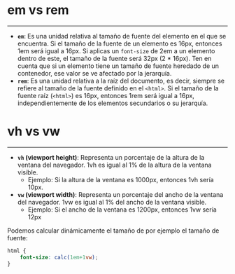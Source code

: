 # em vs rem
---
- **`em`**: Es una unidad relativa al tamaño de fuente del elemento en el que se encuentra. Si el tamaño de la fuente de un elemento es 16px, entonces 1em será igual a 16px. Si aplicas un `font-size` de 2em a un elemento dentro de este, el tamaño de la fuente será 32px (2 * 16px). Ten en cuenta que si un elemento tiene un tamaño de fuente heredado de un contenedor, ese valor se ve afectado por la jerarquía.
- **`rem`**: Es una unidad relativa a la raíz del documento, es decir, siempre se refiere al tamaño de la fuente definido en el `<html>`. Si el tamaño de la fuente raíz (`<html>`) es 16px, entonces 1rem será igual a 16px, independientemente de los elementos secundarios o su jerarquía.
# vh vs vw
---
- **`vh` (viewport height)**: Representa un porcentaje de la altura de la ventana del navegador. 1vh es igual al 1% de la altura de la ventana visible.
    - Ejemplo: Si la altura de la ventana es 1000px, entonces 1vh sería 10px.
- **`vw` (viewport width)**: Representa un porcentaje del ancho de la ventana del navegador. 1vw es igual al 1% del ancho de la ventana visible.
    - Ejemplo: Si el ancho de la ventana es 1200px, entonces 1vw sería 12px

Podemos calcular dinámicamente el tamaño de por ejemplo el tamaño de fuente:

```css
html {
	font-size: calc(1em+1vw);
}
```